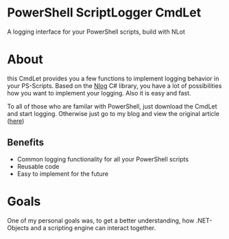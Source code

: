 # PowerShell ScriptLogger CmdLet
A logging interface for your PowerShell scripts, build with NLot

# About
this CmdLet provides you a few functions to implement logging behavior in your PS-Scripts. Based on the [Nlog](https://nlog.org) C# library, you have a lot of possibilities how you want to implement your logging. Also it is easy and fast.

To all of those who are familar with PowerShell, just download the CmdLet and start logging. Otherwise just go to my blog and view the original article ([here](http://12.mayjestic.net/index.php/20150205/powershell-logging-interface))

## Benefits
* Common logging functionality for all your PowerShell scripts
* Reusable code
* Easy to implement for the future

# Goals
One of my personal goals was, to get a better understanding, how .NET-Objects and a scripting engine can interact together.